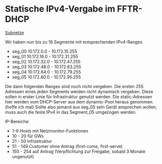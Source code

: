 Statische IPv4-Vergabe im FFTR-DHCP
===================================

[Subnetze](https://trier.freifunk.net/geplante-aufteilung-der-segmente/)

 Wir haben nun bis zu 16 Segmente mit entsprechenden IPv4-Ranges 
* seg_00 10.172.0.0 - 10.172.15.255  
* seg_01 10.172.16.0 - 10.172.31.255  
* seg_02 10.172.32.0 - 10.172.47.255  
* seg_03 10.172.48.0 - 10.172.63.255  
* seg_04 10.172.64.0 - 10.172.79.255  
* seg_05 10.172.80.0 - 10.172.95.255  

Die dann folgenden Ranges sind noch nicht vergeben.
 Die ersten 255 Adressen eines jeden Segments werden nicht dynamisch vergeben. Diese sollen in erster Linie für Infrastruktur genutzt werden.
 Die static-Adressen hier werden vom DHCP-Server aus dem dynamic-Pool heraus genommen. (hoffe ich mal)
 Sollte also jemand aus seg_05 sein Gerät ansprechen wollen, muss auch die feste IPv4 in das Segment_05 umgezogen werden. 

IP-Bereiche: 
* 1-9 Hosts mit Netzmonitor-Funktionen 
* 10 - 20 für GWs 
* 21 - 50 Infrastruktur 
* 51 - 149 Customer ohne Antrag (first-come, first-serve)
* 150 - 254 auf Antrag (Verpflichtung zur Freigabe, sobald 3 Monate ungenutzt) 
